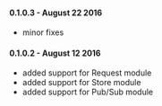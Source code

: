 #### 0.1.0.3 - August 22 2016
* minor fixes

#### 0.1.0.2 - August 12 2016
* added support for Request module
* added support for Store module
* added support for Pub/Sub module
